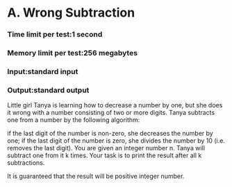 
# A. Wrong Subtraction

### Time limit per test:1 second

### Memory limit per test:256 megabytes

### Input:standard input

### Output:standard output

Little girl Tanya is learning how to decrease a number by one, but she does it wrong with a number consisting of two or more digits. Tanya subtracts one from a number by the following algorithm:

if the last digit of the number is non-zero, she decreases the number by one;
if the last digit of the number is zero, she divides the number by 10 (i.e. removes the last digit).
You are given an integer number n. Tanya will subtract one from it k times. Your task is to print the result after all k subtractions.

It is guaranteed that the result will be positive integer number.

